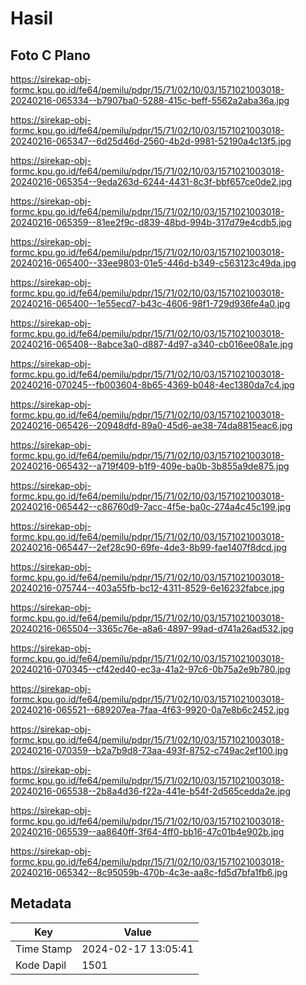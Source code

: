 # Hasil

## Foto C Plano

https://sirekap-obj-formc.kpu.go.id/fe64/pemilu/pdpr/15/71/02/10/03/1571021003018-20240216-065334--b7907ba0-5288-415c-beff-5562a2aba36a.jpg

https://sirekap-obj-formc.kpu.go.id/fe64/pemilu/pdpr/15/71/02/10/03/1571021003018-20240216-065347--6d25d46d-2560-4b2d-9981-52190a4c13f5.jpg

https://sirekap-obj-formc.kpu.go.id/fe64/pemilu/pdpr/15/71/02/10/03/1571021003018-20240216-065354--9eda263d-6244-4431-8c3f-bbf657ce0de2.jpg

https://sirekap-obj-formc.kpu.go.id/fe64/pemilu/pdpr/15/71/02/10/03/1571021003018-20240216-065359--81ee2f9c-d839-48bd-994b-317d79e4cdb5.jpg

https://sirekap-obj-formc.kpu.go.id/fe64/pemilu/pdpr/15/71/02/10/03/1571021003018-20240216-065400--33ee9803-01e5-446d-b349-c563123c49da.jpg

https://sirekap-obj-formc.kpu.go.id/fe64/pemilu/pdpr/15/71/02/10/03/1571021003018-20240216-065400--1e55ecd7-b43c-4606-98f1-729d936fe4a0.jpg

https://sirekap-obj-formc.kpu.go.id/fe64/pemilu/pdpr/15/71/02/10/03/1571021003018-20240216-065408--8abce3a0-d887-4d97-a340-cb016ee08a1e.jpg

https://sirekap-obj-formc.kpu.go.id/fe64/pemilu/pdpr/15/71/02/10/03/1571021003018-20240216-070245--fb003604-8b65-4369-b048-4ec1380da7c4.jpg

https://sirekap-obj-formc.kpu.go.id/fe64/pemilu/pdpr/15/71/02/10/03/1571021003018-20240216-065426--20948dfd-89a0-45d6-ae38-74da8815eac6.jpg

https://sirekap-obj-formc.kpu.go.id/fe64/pemilu/pdpr/15/71/02/10/03/1571021003018-20240216-065432--a719f409-b1f9-409e-ba0b-3b855a9de875.jpg

https://sirekap-obj-formc.kpu.go.id/fe64/pemilu/pdpr/15/71/02/10/03/1571021003018-20240216-065442--c86760d9-7acc-4f5e-ba0c-274a4c45c199.jpg

https://sirekap-obj-formc.kpu.go.id/fe64/pemilu/pdpr/15/71/02/10/03/1571021003018-20240216-065447--2ef28c90-69fe-4de3-8b99-fae1407f8dcd.jpg

https://sirekap-obj-formc.kpu.go.id/fe64/pemilu/pdpr/15/71/02/10/03/1571021003018-20240216-075744--403a55fb-bc12-4311-8529-6e16232fabce.jpg

https://sirekap-obj-formc.kpu.go.id/fe64/pemilu/pdpr/15/71/02/10/03/1571021003018-20240216-065504--3365c76e-a8a6-4897-99ad-d741a26ad532.jpg

https://sirekap-obj-formc.kpu.go.id/fe64/pemilu/pdpr/15/71/02/10/03/1571021003018-20240216-070345--cf42ed40-ec3a-41a2-97c6-0b75a2e9b780.jpg

https://sirekap-obj-formc.kpu.go.id/fe64/pemilu/pdpr/15/71/02/10/03/1571021003018-20240216-065521--689207ea-7faa-4f63-9920-0a7e8b6c2452.jpg

https://sirekap-obj-formc.kpu.go.id/fe64/pemilu/pdpr/15/71/02/10/03/1571021003018-20240216-070359--b2a7b9d8-73aa-493f-8752-c749ac2ef100.jpg

https://sirekap-obj-formc.kpu.go.id/fe64/pemilu/pdpr/15/71/02/10/03/1571021003018-20240216-065538--2b8a4d36-f22a-441e-b54f-2d565cedda2e.jpg

https://sirekap-obj-formc.kpu.go.id/fe64/pemilu/pdpr/15/71/02/10/03/1571021003018-20240216-065539--aa8640ff-3f64-4ff0-bb16-47c01b4e902b.jpg

https://sirekap-obj-formc.kpu.go.id/fe64/pemilu/pdpr/15/71/02/10/03/1571021003018-20240216-065342--8c95059b-470b-4c3e-aa8c-fd5d7bfa1fb6.jpg


## Metadata

| Key        | Value               |
| ---------- | ------------------- |
| Time Stamp | 2024-02-17 13:05:41 |
| Kode Dapil | 1501                |



